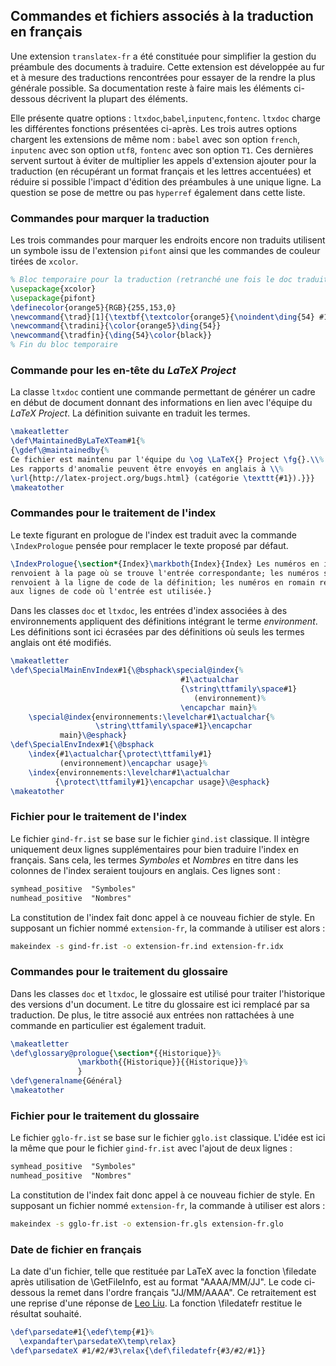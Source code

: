 ## Commandes et fichiers associés à la traduction en français

Une extension `translatex-fr` a été constituée pour simplifier la gestion du préambule des documents à traduire. Cette extension est développée au fur et à mesure des traductions rencontrées pour essayer de la rendre la plus générale possible. Sa documentation reste à faire mais les éléments ci-dessous décrivent la plupart des éléments.

Elle présente quatre options : `ltxdoc`,`babel`,`inputenc`,`fontenc`. `ltxdoc` charge les différentes fonctions présentées ci-après. Les trois autres options chargent les extensions de même nom : `babel` avec son option `french`, `inputenc` avec son option `utf8`, `fontenc` avec son option `T1`. Ces dernières servent surtout à éviter de multiplier les appels d'extension ajouter pour la traduction (en récupérant un format français et les lettres accentuées) et réduire si possible l'impact d'édition des préambules à une unique ligne. La question se pose de mettre ou pas `hyperref` également dans cette liste.


### Commandes pour marquer la traduction

Les trois commandes pour marquer les endroits encore non traduits utilisent un symbole issu de l'extension `pifont` ainsi que les commandes de couleur tirées de `xcolor`.

```tex
% Bloc temporaire pour la traduction (retranché une fois le doc traduit)
\usepackage{xcolor}
\usepackage{pifont}
\definecolor{orange5}{RGB}{255,153,0} 
\newcommand{\trad}[1]{\textbf{\textcolor{orange5}{\noindent\ding{54} #1 \ding{54}}}}
\newcommand{\tradini}{\color{orange5}\ding{54}}
\newcommand{\tradfin}{\ding{54}\color{black}}
% Fin du bloc temporaire
```
### Commande pour les en-tête du *LaTeX Project*

La classe `ltxdoc` contient une commande permettant de générer un cadre en début de document donnant des informations en lien avec l'équipe du *LaTeX Project*. La définition suivante en traduit les termes.

```tex
\makeatletter
\def\MaintainedByLaTeXTeam#1{%
{\gdef\@maintainedby{%
Ce fichier est maintenu par l'équipe du \og \LaTeX{} Project \fg{}.\\%
Les rapports d'anomalie peuvent être envoyés en anglais à \\%
\url{http://latex-project.org/bugs.html} (catégorie \texttt{#1}).}}}
\makeatother
```

### Commandes pour le traitement de l'index

Le texte figurant en prologue de l'index est traduit avec la commande `\IndexPrologue` pensée pour remplacer le texte proposé par défaut. 

```tex
\IndexPrologue{\section*{Index}\markboth{Index}{Index} Les numéros en italique 
renvoient à la page où se trouve l'entrée correspondante; les numéros soulignés
renvoient à la ligne de code de la définition; les numéros en romain renvoient
aux lignes de code où l'entrée est utilisée.}
```

Dans les classes `doc` et `ltxdoc`, les entrées d'index associées à des environnements appliquent des définitions intégrant le terme *environment*. Les définitions sont ici écrasées par des définitions où seuls les termes anglais ont été modifiés.

```tex
\makeatletter
\def\SpecialMainEnvIndex#1{\@bsphack\special@index{%
                                      #1\actualchar
                                      {\string\ttfamily\space#1}
                                         (environnement)%
                                      \encapchar main}%
    \special@index{environnements:\levelchar#1\actualchar{%
                   \string\ttfamily\space#1}\encapchar
           main}\@esphack}
\def\SpecialEnvIndex#1{\@bsphack
    \index{#1\actualchar{\protect\ttfamily#1}
           (environnement)\encapchar usage}%
    \index{environnements:\levelchar#1\actualchar
          {\protect\ttfamily#1}\encapchar usage}\@esphack}
\makeatother
```

### Fichier pour le traitement de l'index

Le fichier `gind-fr.ist` se base sur le fichier `gind.ist` classique. Il intègre uniquement deux lignes supplémentaires pour bien traduire l'index en français. Sans cela, les termes *Symboles* et *Nombres* en titre dans les colonnes de l'index seraient toujours en anglais. Ces lignes sont :

```tex
symhead_positive  "Symboles"
numhead_positive  "Nombres"
```
La constitution de l'index fait donc appel à ce nouveau fichier de style. En supposant un fichier nommé `extension-fr`, la commande à utiliser est alors :

```bash
makeindex -s gind-fr.ist -o extension-fr.ind extension-fr.idx
```

### Commandes pour le traitement du glossaire

Dans les classes `doc` et `ltxdoc`, le glossaire est utilisé pour traiter l'historique des versions d'un document. Le titre du glossaire est ici remplacé par sa traduction. De plus, le titre associé aux entrées non rattachées à une commande en particulier est également traduit.

```tex
\makeatletter
\def\glossary@prologue{\section*{{Historique}}%
               \markboth{{Historique}}{{Historique}}%
               }
\def\generalname{Général}
\makeatother
```

### Fichier pour le traitement du glossaire

Le fichier `gglo-fr.ist` se base sur le fichier `gglo.ist` classique. L'idée est ici la même que pour le fichier `gind-fr.ist` avec l'ajout de deux lignes :

```tex
symhead_positive  "Symboles"
numhead_positive  "Nombres"
```
La constitution de l'index fait donc appel à ce nouveau fichier de style. En supposant un fichier nommé `extension-fr`, la commande à utiliser est alors :

```bash
makeindex -s gglo-fr.ist -o extension-fr.gls extension-fr.glo
```

### Date de fichier en français

La date d'un fichier, telle que restituée par LaTeX avec la fonction \filedate après utilisation de \GetFileInfo, est au format "AAAA/MM/JJ". Le code ci-dessous la remet dans l'ordre français "JJ/MM/AAAA". Ce retraitement est une reprise d'une réponse de [Leo Liu](http://tex.stackexchange.com/questions/54594/tex-capacity-exceeded-while-parsing-a-date-string). La fonction \filedatefr restitue le résultat souhaité.

```tex
\def\parsedate#1{\edef\temp{#1}%
  \expandafter\parsedateX\temp\relax}
\def\parsedateX #1/#2/#3\relax{\def\filedatefr{#3/#2/#1}}
```
